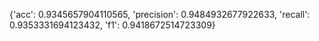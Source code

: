 {'acc': 0.9345657904110565, 'precision': 0.9484932677922633, 'recall': 0.9353331694123432, 'f1': 0.9418672514723309}
